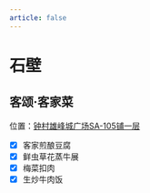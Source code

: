 ```yaml
---
article: false
---
```


# 石壁

## 客颂·客家菜

<i class="fa-solid fa-location-dot"></i> 位置：<a href="https://ditu.amap.com/place/B0JD2UMKHI" target="_blank">钟村雄峰城广场SA-105铺一层</a>

- [x] 客家煎酿豆腐
- [x] 鲜虫草花蒸牛展
- [x] 梅菜扣肉
- [x] 生炒牛肉饭